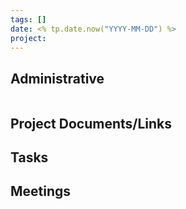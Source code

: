 ```yaml
---
tags: []
date: <% tp.date.now("YYYY-MM-DD") %>
project: 
---
```


## Administrative
```dataviewjs
```

## Project Documents/Links

## Tasks

## Meetings

